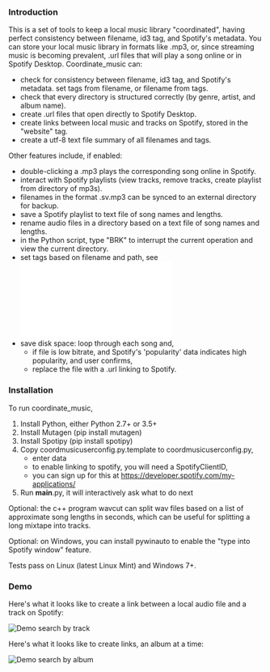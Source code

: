 ### Introduction

This is a set of tools to keep a local music library "coordinated", having perfect consistency between filename, id3 tag, and Spotify's metadata. You can store your local music library in formats like .mp3, or, since streaming music is becoming prevalent, .url files that will play a song online or in Spotify Desktop. Coordinate\_music can:

* check for consistency between filename, id3 tag, and Spotify's metadata. set tags from filename, or filename from tags.
* check that every directory is structured correctly (by genre, artist, and album name).
* create .url files that open directly to Spotify Desktop.
* create links between local music and tracks on Spotify, stored in the "website" tag.
* create a utf-8 text file summary of all filenames and tags.

Other features include, if enabled:

* double-clicking a .mp3 plays the corresponding song online in Spotify.
* interact with Spotify playlists (view tracks, remove tracks, create playlist from directory of mp3s).
* filenames in the format .sv.mp3 can be synced to an external directory for backup.
* save a Spotify playlist to text file of song names and lengths.
* rename audio files in a directory based on a text file of song names and lengths.
* in the Python script, type "BRK" to interrupt the current operation and view the current directory.
* set tags based on filename and path, see ![Directory Structure](directory_structure.md)
* save disk space: loop through each song and,
	* if file is low bitrate, and Spotify's 'popularity' data indicates high popularity, and user confirms,
	* replace the file with a .url linking to Spotify.

### Installation

To run coordinate\_music,

1. Install Python, either Python 2.7+ or 3.5+
1. Install Mutagen (pip install mutagen)
1. Install Spotipy (pip install spotipy)
1. Copy coordmusicuserconfig.py.template to coordmusicuserconfig.py,
	* enter data
	* to enable linking to spotify, you will need a SpotifyClientID,
	* you can sign up for this at https://developer.spotify.com/my-applications/
1. Run __main__.py, it will interactively ask what to do next

Optional: the c++ program wavcut can split wav files based on a list of approximate song lengths in seconds, which can be useful for splitting a long mixtape into tracks.

Optional: on Windows, you can install pywinauto to enable the "type into Spotify window" feature.

Tests pass on Linux (latest Linux Mint) and Windows 7+.

### Demo

Here's what it looks like to create a link between a local audio file and a track on Spotify:

![Demo search by track](http://2.bp.blogspot.com/-YeRX7dbJaeA/VtXodld_4lI/AAAAAAAABCc/_V-EHgqcn8Q/s1600/fromtracklgc.png)

Here's what it looks like to create links, an album at a time:

![Demo search by album](http://1.bp.blogspot.com/-ruydPiiYdE0/VtXnuf_bGOI/AAAAAAAABCU/rA9CvQoQ45o/s1600/fromalbumlgc.png)
